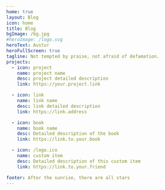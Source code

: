 ```yaml
---
home: true
layout: Blog
icon: home
title: Blog
bgImage: /bg.jpg
#heroImage: /logo.svg
heroText: Austur
heroFullScreen: true
tagline: Not tempted by praise, not afraid of defamation.
projects:
  - icon: project
    name: project name
    desc: project detailed description
    link: https://your.project.link

  - icon: link
    name: link name
    desc: link detailed description
    link: https://link.address

  - icon: book
    name: book name
    desc: Detailed description of the book
    link: https://link.to.your.book

  - icon: /logo.ico
    name: custom item
    desc: Detailed description of this custom item
    link: https://link.to.your.friend

footer: After the sunrise, there are all stars
---
```


<!-- This is a blog home page demo.

To use this layout, you should set both `layout: Blog` and `home: true` in the page front matter.

For related configuration docs, please see [blog homepage](https://vuepress-theme-hope.github.io/v2/guide/blog/home/). -->
